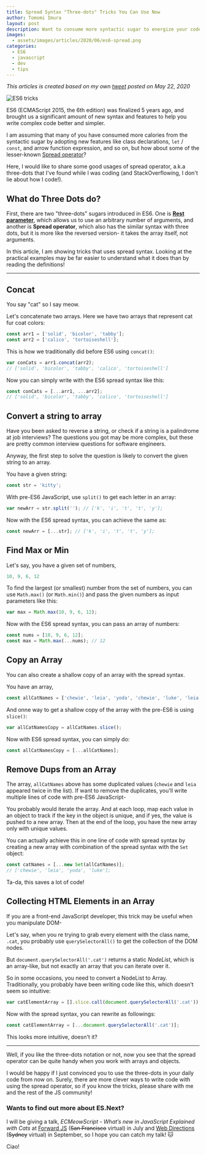 ```yaml
---
title: Spread Syntax "Three-dots" Tricks You Can Use Now
author: Tomomi Imura
layout: post
description: Want to consume more syntactic sugar to energize your code? I'll share 6 tricks with the spread syntax that you can use now!
images:
  - assets/images/articles/2020/06/es6-spread.png
categories:
  - ES6
  - javascript
  - dev
  - tips
---
```


*This articles is created based on my own [tweet](https://twitter.com/girlie_mac/status/1263955788990566400) posted on May 22, 2020*

![ES6 tricks](https://res.cloudinary.com/practicaldev/image/fetch/s--fca3o3sF--/c_imagga_scale,f_auto,fl_progressive,h_420,q_auto,w_1000/https://dev-to-uploads.s3.amazonaws.com/i/4mqpk334i9k78gaw6q7n.png)

ES6 (ECMAScript 2015, the 6th edition) was finalized 5 years ago, and brought us a significant amount of new syntax and features to help you write complex code better and simpler. 

I am assuming that many of you have consumed more calories from the syntactic sugar by adopting new features like class declarations, `let` / `const`, and arrow function expression, and so on, but how about some of the lesser-known [Spread operator](https://developer.mozilla.org/en-US/docs/Web/JavaScript/Reference/Operators/Spread_syntax)? 

Here, I would like to share some good usages of spread operator, a.k.a three-dots that I've found while I was coding (and StackOverflowing, I don't lie about how I code!). 

## What do Three Dots do?

First, there are two "three-dots" sugars introduced in ES6. One is [**Rest parameter**](https://developer.mozilla.org/en-US/docs/Web/JavaScript/Reference/Functions/rest_parameters), which allows us to use an arbitrary number of arguments, and another is **Spread operator**, which also has the similar syntax with three dots, but it is more like the reversed version- it takes the array itself, not arguments. 

In this article, I am showing tricks that uses spread syntax. Looking at the practical examples may be far easier to understand what it does than by reading the definitions!

---

## Concat 

You say "cat" so I say meow. 

Let's concatenate two arrays. Here we have two arrays that represent cat fur coat colors: 

```js
const arr1 = ['solid', 'bicolor', 'tabby'];
const arr2 = ['calico', 'tortoiseshell'];
```

This is how we traditionally did before ES6 using `concat()`:

```js
var conCats = arr1.concat(arr2);
// ['solid', 'bicolor', 'tabby', 'calico', 'tortoiseshell']
```

Now you can simply write with the ES6 spread syntax like this:
```js
const conCats = [...arr1, ...arr2]; 
// ['solid', 'bicolor', 'tabby', 'calico', 'tortoiseshell']
```

## Convert a string to array 

Have you been asked to reverse a string, or check if a string is a palindrome at job interviews? The questions you got may be more complex, but these are pretty common interview questions for software engineers. 

Anyway, the first step to solve the question is likely to convert the given string to an array.

You have a given string:

```js
const str = 'kitty';
```

With pre-ES6 JavaScript, use `split()` to get each letter in an array:

```js
var newArr = str.split(''); // ['k', 'i', 't', 't', 'y'];
```

Now with the ES6 spread syntax, you can achieve the same as:

```js
const newArr = [...str]; // ['k', 'i', 't', 't', 'y'];
```

## Find Max or Min

Let's say, you have a given set of numbers,

```js
10, 9, 6, 12 
```
To find the largest (or smallest) number from the set of numbers, you can use `Math.max()` (or `Math.min()`) and pass the given numbers as input parameters like this: 

```js
var max = Math.max(10, 9, 6, 12);
```

Now with the ES6 spread syntax, you can pass an array of numbers: 

```js
const nums = [10, 9, 6, 12];
const max = Math.max(...nums); // 12
```

## Copy an Array

You can also create a shallow copy of an array with the spread syntax.

You have an array,

```js
const allCatNames = ['chewie', 'leia', 'yoda', 'chewie', 'luke', 'leia'];
```

And onne way to get a shallow copy of the array with the pre-ES6 is using `slice()`:

```js
var allCatNamesCopy = allCatNames.slice();
```

Now with ES6 spread syntax, you can simply do:

```js
const allCatNamesCopy = [...allCatNames];
```

## Remove Dups from an Array

The array, `allCatNames` above has some duplicated values (`chewie` and `leia` appeared twice in the list). If want to remove the duplicates, you'll write multiple lines of code with pre-ES6 JavaScript- 

You probably would iterate the array. And at each loop, map each value in an object to track if the key in the object is unique, and if yes, the value is pushed to a new array. Then at the end of the loop, you have the new array only with unique values.

You can actually achieve this in one line of code with spread syntax by creating a new array with combination of the spread syntax with the `Set` object:

```js
const catNames = [...new Set(allCatNames)]; 
// ['chewie', 'leia', 'yoda', 'luke'];
```
Ta-da, this saves a lot of code!

## Collecting HTML Elements in an Array

If you are a front-end JavaScript developer, this trick may be useful when you manipulate DOM-

Let's say, when you re trying to grab every element with the class name, `.cat`, you probably use `querySelectorAll()` to get the collection of the DOM nodes.

But `document.querySelectorAll('.cat')` returns a static *NodeList*, which is an array-like, but not exactly an array that you can iterate over it.

So in some occasions, you need to convert a NodeList to Array. Traditionally, you probably have been writing code like this, which doesn't seem so intuitive:

```js
var catElementArray = [].slice.call(document.querySelectorAll('.cat'));
```

Now with the spread syntax, you can rewrite as followings:

```js
const catElementArray = [...document.querySelectorAll('.cat')];
```

This looks more intuitive, doesn't it?

---

Well, if you like the three-dots notation or not, now you see that the spread operator can be quite handy when you work with arrays and objects.

I would be happy if I just convinced you to use the three-dots in your daily code from now on. Surely, there are more clever ways to write code with using the spread operator, so if you know the tricks, please share with me and the rest of the JS community!

### Wants to find out more about ES.Next? 

I will be giving a talk, *ECMeowScript - What’s new in JavaScript Explained with Cats* at [Forward JS](https://forwardjs.com/) (~~San Francisco~~ virtual) in July and [Web Directions](https://webdirections.org/) (~~Sydney~~ virtual) in September, so I hope you can catch my talk! 🐱


Ciao!